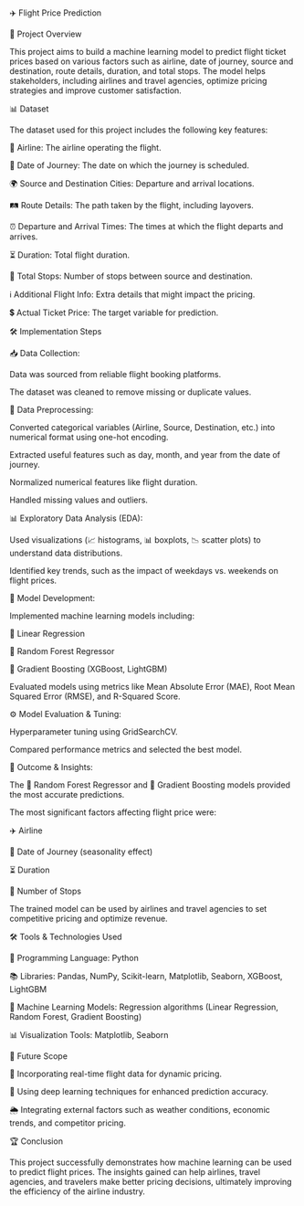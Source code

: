 ✈️ Flight Price Prediction

📌 Project Overview

This project aims to build a machine learning model to predict flight ticket prices based on various factors such as airline, date of journey, source and destination, route details, duration, and total stops. The model helps stakeholders, including airlines and travel agencies, optimize pricing strategies and improve customer satisfaction.

📊 Dataset

The dataset used for this project includes the following key features:

🛫 Airline: The airline operating the flight.

📅 Date of Journey: The date on which the journey is scheduled.

🌍 Source and Destination Cities: Departure and arrival locations.

🛤️ Route Details: The path taken by the flight, including layovers.

⏰ Departure and Arrival Times: The times at which the flight departs and arrives.

⏳ Duration: Total flight duration.

🔀 Total Stops: Number of stops between source and destination.

ℹ️ Additional Flight Info: Extra details that might impact the pricing.

💲 Actual Ticket Price: The target variable for prediction.

🛠️ Implementation Steps

📥 Data Collection:

Data was sourced from reliable flight booking platforms.

The dataset was cleaned to remove missing or duplicate values.

📌 Data Preprocessing:

Converted categorical variables (Airline, Source, Destination, etc.) into numerical format using one-hot encoding.

Extracted useful features such as day, month, and year from the date of journey.

Normalized numerical features like flight duration.

Handled missing values and outliers.

📊 Exploratory Data Analysis (EDA):

Used visualizations (📈 histograms, 📊 boxplots, 📉 scatter plots) to understand data distributions.

Identified key trends, such as the impact of weekdays vs. weekends on flight prices.

🤖 Model Development:

Implemented machine learning models including:

📏 Linear Regression

🌲 Random Forest Regressor

🚀 Gradient Boosting (XGBoost, LightGBM)

Evaluated models using metrics like Mean Absolute Error (MAE), Root Mean Squared Error (RMSE), and R-Squared Score.

⚙️ Model Evaluation & Tuning:

Hyperparameter tuning using GridSearchCV.

Compared performance metrics and selected the best model.

📌 Outcome & Insights:

The 🌲 Random Forest Regressor and 🚀 Gradient Boosting models provided the most accurate predictions.

The most significant factors affecting flight price were:

✈️ Airline

📅 Date of Journey (seasonality effect)

⏳ Duration

🔀 Number of Stops

The trained model can be used by airlines and travel agencies to set competitive pricing and optimize revenue.

🛠️ Tools & Technologies Used

🐍 Programming Language: Python

📚 Libraries: Pandas, NumPy, Scikit-learn, Matplotlib, Seaborn, XGBoost, LightGBM

🧠 Machine Learning Models: Regression algorithms (Linear Regression, Random Forest, Gradient Boosting)

📊 Visualization Tools: Matplotlib, Seaborn

🚀 Future Scope

📡 Incorporating real-time flight data for dynamic pricing.

🤖 Using deep learning techniques for enhanced prediction accuracy.

🌦️ Integrating external factors such as weather conditions, economic trends, and competitor pricing.

🏆 Conclusion

This project successfully demonstrates how machine learning can be used to predict flight prices. The insights gained can help airlines, travel agencies, and travelers make better pricing decisions, ultimately improving the efficiency of the airline industry.



